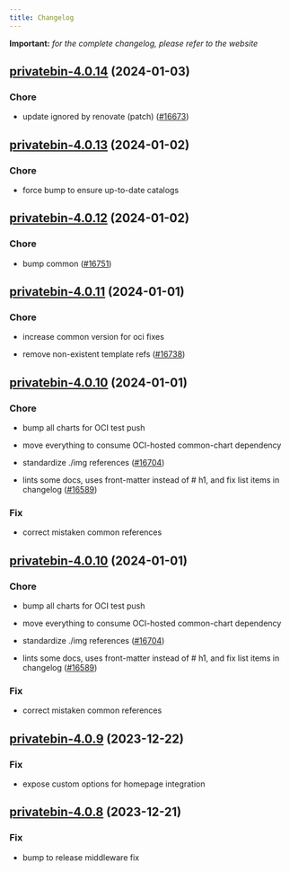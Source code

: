 ```yaml
---
title: Changelog
---
```


**Important:**
*for the complete changelog, please refer to the website*



## [privatebin-4.0.14](https://github.com/truecharts/charts/compare/privatebin-4.0.13...privatebin-4.0.14) (2024-01-03)

### Chore



- update ignored by renovate (patch) ([#16673](https://github.com/truecharts/charts/issues/16673))


## [privatebin-4.0.13](https://github.com/truecharts/charts/compare/privatebin-4.0.12...privatebin-4.0.13) (2024-01-02)

### Chore



- force bump to ensure up-to-date catalogs


## [privatebin-4.0.12](https://github.com/truecharts/charts/compare/privatebin-4.0.11...privatebin-4.0.12) (2024-01-02)

### Chore



- bump common ([#16751](https://github.com/truecharts/charts/issues/16751))


## [privatebin-4.0.11](https://github.com/truecharts/charts/compare/privatebin-4.0.10...privatebin-4.0.11) (2024-01-01)

### Chore



- increase common version for oci fixes

- remove non-existent template refs ([#16738](https://github.com/truecharts/charts/issues/16738))


## [privatebin-4.0.10](https://github.com/truecharts/charts/compare/privatebin-4.0.9...privatebin-4.0.10) (2024-01-01)

### Chore



- bump all charts for OCI test push

- move everything to consume OCI-hosted common-chart dependency

- standardize ./img references ([#16704](https://github.com/truecharts/charts/issues/16704))

- lints some docs, uses front-matter instead of # h1, and fix list items in changelog ([#16589](https://github.com/truecharts/charts/issues/16589))

### Fix



- correct mistaken common references


## [privatebin-4.0.10](https://github.com/truecharts/charts/compare/privatebin-4.0.9...privatebin-4.0.10) (2024-01-01)

### Chore



- bump all charts for OCI test push

- move everything to consume OCI-hosted common-chart dependency

- standardize ./img references ([#16704](https://github.com/truecharts/charts/issues/16704))

- lints some docs, uses front-matter instead of # h1, and fix list items in changelog ([#16589](https://github.com/truecharts/charts/issues/16589))

### Fix



- correct mistaken common references
## [privatebin-4.0.9](https://github.com/truecharts/charts/compare/privatebin-4.0.8...privatebin-4.0.9) (2023-12-22)

### Fix

- expose custom options for homepage integration

## [privatebin-4.0.8](https://github.com/truecharts/charts/compare/privatebin-4.0.7...privatebin-4.0.8) (2023-12-21)

### Fix

- bump to release middleware fix

